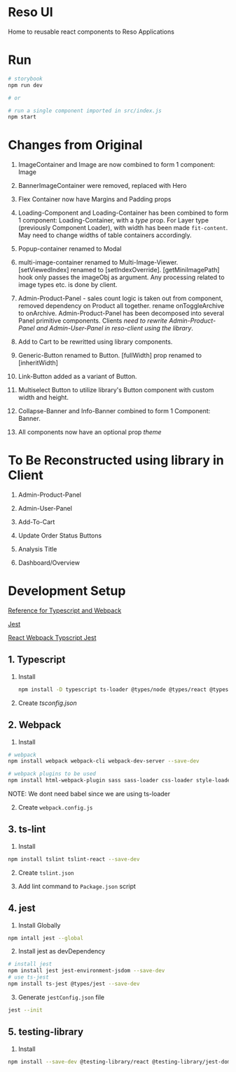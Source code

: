# Reso UI

Home to reusable react components to Reso Applications

# Run

```bash
# storybook
npm run dev

# or

# run a single component imported in src/index.js
npm start

```

# Changes from Original

1. ImageContainer and Image are now combined to form 1 component: Image

2. BannerImageContainer were removed, replaced with Hero

3. Flex Container now have Margins and Padding props

4. Loading-Component and Loading-Container has been combined to form 1 component: Loading-Container, with a _type_ prop. For Layer type (previously Component Loader), with width has been made `fit-content`. May need to change widths of table containers accordingly.

5. Popup-container renamed to Modal

6. multi-image-container renamed to Multi-Image-Viewer. [setViewedIndex] renamed to [setIndexOverride]. [getMiniImagePath] hook only passes the imageObj as argument. Any processing related to image types etc. is done by client.

7. Admin-Product-Panel - sales count logic is taken out from component, removed dependency on Product all together. rename onToggleArchive to onArchive. Admin-Product-Panel has been decomposed into several Panel primitive components. Clients _need to rewrite Admin-Product-Panel and Admin-User-Panel in reso-client using the library_.

8. Add to Cart to be rewritted using library components.

9. Generic-Button renamed to Button. [fullWidth] prop renamed to [inheritWidth]

10. Link-Button added as a variant of Button.

11. Multiselect Button to utilize library's Button component with custom width and height.

12. Collapse-Banner and Info-Banner combined to form 1 Component: Banner.

13. All components now have an optional prop _theme_

# To Be Reconstructed using library in Client

1. Admin-Product-Panel

2. Admin-User-Panel

3. Add-To-Cart

4. Update Order Status Buttons

5. Analysis Title

6. Dashboard/Overview

# Development Setup

[Reference for Typescript and Webpack](https://dev.to/shivampawar/setup-react-application-using-typescript-and-webpack-2kn6)

[Jest](https://jestjs.io/docs/getting-started)

[React Webpack Typscript Jest](https://maxpolski.medium.com/react-typescript-webpack-jest-93a58c8458e5)

## 1. Typescript

1. Install

   ```bash
   npm install -D typescript ts-loader @types/node @types/react @types/react-dom
   ```

2. Create _tsconfig.json_

## 2. Webpack

1. Install

```bash
# webpack
npm install webpack webpack-cli webpack-dev-server --save-dev

# webpack plugins to be used
npm install html-webpack-plugin sass sass-loader css-loader style-loader --save-dev url-loader
```

NOTE: We dont need babel since we are using ts-loader

2. Create `webpack.config.js`

## 3. ts-lint

1. Install

```bash
npm install tslint tslint-react --save-dev
```

2. Create `tslint.json`

3. Add lint command to `Package.json` script

## 4. jest

1. Install Globally

```bash
npm intall jest --global
```

2. Install jest as devDependency

```bash
# install jest
npm install jest jest-environment-jsdom --save-dev
# use ts-jest
npm install ts-jest @types/jest --save-dev
```

3. Generate `jestConfig.json` file

```bash
jest --init
```

## 5. testing-library

1. Install

```bash
npm install --save-dev @testing-library/react @testing-library/jest-dom
```

